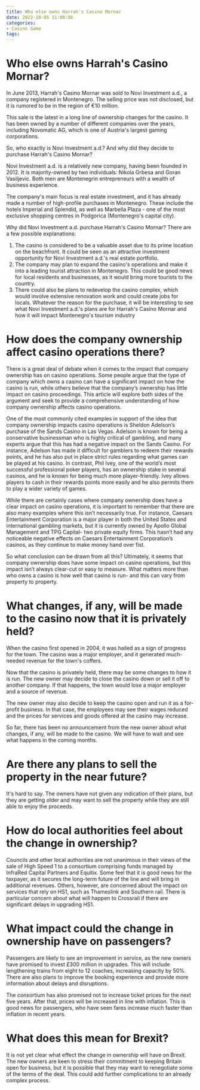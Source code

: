 ```yaml
---
title: Who else owns Harrah's Casino Mornar
date: 2022-10-05 11:00:56
categories:
- Casino Game
tags:
---
```



#  Who else owns Harrah's Casino Mornar?

In June 2013, Harrah's Casino Mornar was sold to Novi Investment a.d., a company registered in Montenegro. The selling price was not disclosed, but it is rumored to be in the region of €10 million.

This sale is the latest in a long line of ownership changes for the casino. It has been owned by a number of different companies over the years, including Novomatic AG, which is one of Austria's largest gaming corporations.

So, who exactly is Novi Investment a.d.? And why did they decide to purchase Harrah's Casino Mornar?

Novi Investment a.d. is a relatively new company, having been founded in 2012. It is majority-owned by two individuals: Nikola Grbesa and Goran Vasiljevic. Both men are Montenegrin entrepreneurs with a wealth of business experience.

The company's main focus is real estate investment, and it has already made a number of high-profile purchases in Montenegro. These include the hotels Imperial and Splendid, as well as Marbella Plaza - one of the most exclusive shopping centres in Podgorica (Montenegro's capital city).

Why did Novi Investment a.d. purchase Harrah's Casino Mornar? There are a few possible explanations:

1) The casino is considered to be a valuable asset due to its prime location on the beachfront. It could be seen as an attractive investment opportunity for Novi Investment a.d.'s real estate portfolio.
2) The company may plan to expand the casino's operations and make it into a leading tourist attraction in Montenegro. This could be good news for local residents and businesses, as it would bring more tourists to the country.
3) There could also be plans to redevelop the casino complex, which would involve extensive renovation work and could create jobs for locals.
Whatever the reason for the purchase, it will be interesting to see what Novi Investment a.d.'s plans are for Harrah's Casino Mornar and how it will impact Montenegro's tourism industry

#  How does the company ownership affect casino operations there?

There is a great deal of debate when it comes to the impact that company ownership has on casino operations. Some people argue that the type of company which owns a casino can have a significant impact on how the casino is run, while others believe that the company’s ownership has little impact on casino proceedings. This article will explore both sides of the argument and seek to provide a comprehensive understanding of how company ownership affects casino operations.

One of the most commonly cited examples in support of the idea that company ownership impacts casino operations is Sheldon Adelson’s purchase of the Sands Casino in Las Vegas. Adelson is known for being a conservative businessman who is highly critical of gambling, and many experts argue that this has had a negative impact on the Sands Casino. For instance, Adelson has made it difficult for gamblers to redeem their rewards points, and he has also put in place strict rules regarding what games can be played at his casino. In contrast, Phil Ivey, one of the world’s most successful professional poker players, has an ownership stake in several casinos, and he is known for being much more player-friendly. Ivey allows players to cash in their rewards points more easily and he also permits them to play a wider variety of games.

While there are certainly cases where company ownership does have a clear impact on casino operations, it is important to remember that there are also many examples where this isn’t necessarily true. For instance, Caesars Entertainment Corporation is a major player in both the United States and international gambling markets, but it is currently owned by Apollo Global Management and TPG Capital- two private equity firms. This hasn’t had any noticeable negative effects on Caesars Entertainment Corporation’s casinos, as they continue to make money hand over fist.

So what conclusion can be drawn from all this? Ultimately, it seems that company ownership does have some impact on casino operations, but this impact isn’t always clear-cut or easy to measure. What matters more than who owns a casino is how well that casino is run- and this can vary from property to property.

#  What changes, if any, will be made to the casino now that it is privately held?

When the casino first opened in 2004, it was hailed as a sign of progress for the town. The casino was a major employer, and it generated much-needed revenue for the town's coffers.

Now that the casino is privately held, there may be some changes to how it is run. The new owner may decide to close the casino down or sell it off to another company. If that happens, the town would lose a major employer and a source of revenue.

The new owner may also decide to keep the casino open and run it as a for-profit business. In that case, the employees may see their wages reduced and the prices for services and goods offered at the casino may increase.

So far, there has been no announcement from the new owner about what changes, if any, will be made to the casino. We will have to wait and see what happens in the coming months.

#  Are there any plans to sell the property in the near future?

It's hard to say. The owners have not given any indication of their plans, but they are getting older and may want to sell the property while they are still able to enjoy the proceeds.

#  How do local authorities feel about the change in ownership?

Councils and other local authorities are not unanimous in their views of the sale of High Speed 1 to a consortium comprising funds managed by InfraRed Capital Partners and Equitix. Some feel that it is good news for the taxpayer, as it secures the long-term future of the line and will bring in additional revenues. Others, however, are concerned about the impact on services that rely on HS1, such as Thameslink and Southern rail. There is particular concern about what will happen to Crossrail if there are significant delays in upgrading HS1.

# What impact could the change in ownership have on passengers?

Passengers are likely to see an improvement in service, as the new owners have promised to invest £300 million in upgrades. This will include lengthening trains from eight to 12 coaches, increasing capacity by 50%. There are also plans to improve the booking experience and provide more information about delays and disruptions.

The consortium has also promised not to increase ticket prices for the next five years. After that, prices will be increased in line with inflation. This is good news for passengers, who have seen fares increase much faster than inflation in recent years.

# What does this mean for Brexit?

It is not yet clear what effect the change in ownership will have on Brexit. The new owners are keen to stress their commitment to keeping Britain open for business, but it is possible that they may want to renegotiate some of the terms of the deal. This could add further complications to an already complex process.